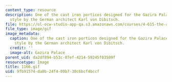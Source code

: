 ```yaml
---
content_type: resource
description: One of the cast iron porticos designed for the Gazira Palace in Neo-Moorish
  style by the German architect Karl von Dibitsch.
file: https://ol-ocw-studio-app-qa.s3.amazonaws.com/courses/4-615-the-architecture-of-cairo-spring-2002/9fb91574da8b24f409b730c6bcf4bccf_1166.gif
file_type: image/gif
image_metadata:
  caption: One of the cast iron porticos designed for the Gazira Palace in Neo-Moorish
    style by the German architect Karl von Dibitsch.
  credit: ''
  image-alt: Gazira Palace
parent_uid: da2df894-b53c-07ef-4214-59245f03509f
resourcetype: Image
title: 1166.gif
uid: 9fb91574-da8b-24f4-09b7-30c6bcf4bccf
---
```

